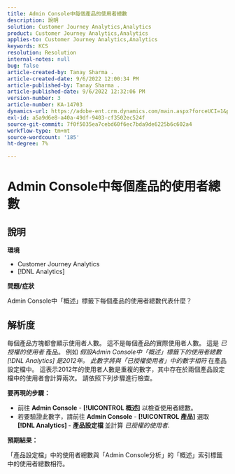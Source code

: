 ```yaml
---
title: Admin Console中每個產品的使用者總數
description: 說明
solution: Customer Journey Analytics,Analytics
product: Customer Journey Analytics,Analytics
applies-to: Customer Journey Analytics,Analytics
keywords: KCS
resolution: Resolution
internal-notes: null
bug: false
article-created-by: Tanay Sharma .
article-created-date: 9/6/2022 12:00:34 PM
article-published-by: Tanay Sharma .
article-published-date: 9/6/2022 12:32:06 PM
version-number: 3
article-number: KA-14703
dynamics-url: https://adobe-ent.crm.dynamics.com/main.aspx?forceUCI=1&pagetype=entityrecord&etn=knowledgearticle&id=45be0a81-db2d-ed11-9db1-002248086735
exl-id: a5a9d6e8-a40a-49df-9403-cf3502ec524f
source-git-commit: 7f0f5035ea7cebd60f6ec7bda9de6225b6c602a4
workflow-type: tm+mt
source-wordcount: '185'
ht-degree: 7%

---
```


# Admin Console中每個產品的使用者總數

## 說明


<b>環境</b>

- Customer Journey Analytics
- [!DNL Analytics]




<b>問題/症狀</b>

Admin Console中「概述」標籤下每個產品的使用者總數代表什麼？




## 解析度


每個產品方塊都會顯示使用者人數。 這不是每個產品的實際使用者人數。 這是 *已授權的使用者* 產品。 例如 *假設Admin Console中「概述」標籤下的使用者總數 [!DNL Analytics] 是2012年。 此數字將與「已授權使用者」中的數字相符* 在產品設定檔中。 這表示2012年的使用者人數是重複的數字，其中存在於兩個產品設定檔中的使用者會計算兩次。 請依照下列步驟進行檢查。

<b>要再現的步驟：</b>

- 前往 <b>Admin Console</b> - <b>[!UICONTROL 概述]</b> 以檢查使用者總數。
- 若要驗證此數字，請前往 <b>Admin Console</b> - <b>[!UICONTROL 產品]</b> 選取 <b>[!DNL Analytics] </b> - <b>產品設定檔 </b>並計算 *已授權的使用者*.




<b>預期結果：</b>

「產品設定檔」中的使用者總數與「Admin Console分析」的「概述」索引標籤中的使用者總數相符。
